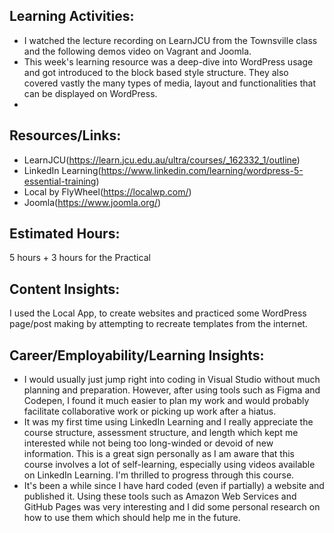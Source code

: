 ## Learning Activities:

- I watched the lecture recording on LearnJCU from the Townsville class and the following demos video on Vagrant and Joomla.
- This week's learning resource was a deep-dive into WordPress usage and got introduced to the block based style structure. They also covered vastly the many types of media, layout and functionalities that can be displayed on WordPress.
- 

## Resources/Links:

- LearnJCU(https://learn.jcu.edu.au/ultra/courses/_162332_1/outline)
- LinkedIn Learning(https://www.linkedin.com/learning/wordpress-5-essential-training)
- Local by FlyWheel(https://localwp.com/)
- Joomla(https://www.joomla.org/)

## Estimated Hours:

5 hours + 3 hours for the Practical

## Content Insights:
I used the Local App, to create websites and practiced some WordPress page/post making by attempting to recreate templates from the internet.


## Career/Employability/Learning Insights:
- I would usually just jump right into coding in Visual Studio without much planning and preparation. However, after using tools such as Figma and Codepen, I found it much easier to plan my work and would probably facilitate collaborative work or picking up work after a hiatus.
- It was my first time using LinkedIn Learning and I really appreciate the course structure, assessment structure, and length which kept me interested while not being too long-winded or devoid of new information. This is a great sign personally as I am aware that this course involves a lot of self-learning, especially using videos available on LinkedIn Learning. I'm thrilled to progress through this course.
- It's been a while since I have hard coded (even if partially) a website and published it. Using these tools such as Amazon Web Services and GitHub Pages was very interesting and I did some personal research on how to use them which should help me in the future.
